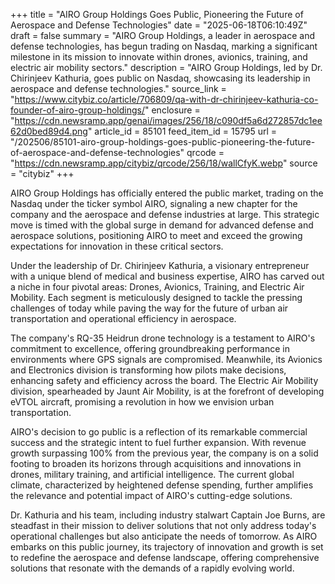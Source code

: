 +++
title = "AIRO Group Holdings Goes Public, Pioneering the Future of Aerospace and Defense Technologies"
date = "2025-06-18T06:10:49Z"
draft = false
summary = "AIRO Group Holdings, a leader in aerospace and defense technologies, has begun trading on Nasdaq, marking a significant milestone in its mission to innovate within drones, avionics, training, and electric air mobility sectors."
description = "AIRO Group Holdings, led by Dr. Chirinjeev Kathuria, goes public on Nasdaq, showcasing its leadership in aerospace and defense technologies."
source_link = "https://www.citybiz.co/article/706809/qa-with-dr-chirinjeev-kathuria-co-founder-of-airo-group-holdings/"
enclosure = "https://cdn.newsramp.app/genai/images/256/18/c090df5a6d272857dc1ee62d0bed89d4.png"
article_id = 85101
feed_item_id = 15795
url = "/202506/85101-airo-group-holdings-goes-public-pioneering-the-future-of-aerospace-and-defense-technologies"
qrcode = "https://cdn.newsramp.app/citybiz/qrcode/256/18/wallCfyK.webp"
source = "citybiz"
+++

<p>AIRO Group Holdings has officially entered the public market, trading on the Nasdaq under the ticker symbol AIRO, signaling a new chapter for the company and the aerospace and defense industries at large. This strategic move is timed with the global surge in demand for advanced defense and aerospace solutions, positioning AIRO to meet and exceed the growing expectations for innovation in these critical sectors.</p><p>Under the leadership of Dr. Chirinjeev Kathuria, a visionary entrepreneur with a unique blend of medical and business expertise, AIRO has carved out a niche in four pivotal areas: Drones, Avionics, Training, and Electric Air Mobility. Each segment is meticulously designed to tackle the pressing challenges of today while paving the way for the future of urban air transportation and operational efficiency in aerospace.</p><p>The company's RQ-35 Heidrun drone technology is a testament to AIRO's commitment to excellence, offering groundbreaking performance in environments where GPS signals are compromised. Meanwhile, its Avionics and Electronics division is transforming how pilots make decisions, enhancing safety and efficiency across the board. The Electric Air Mobility division, spearheaded by Jaunt Air Mobility, is at the forefront of developing eVTOL aircraft, promising a revolution in how we envision urban transportation.</p><p>AIRO's decision to go public is a reflection of its remarkable commercial success and the strategic intent to fuel further expansion. With revenue growth surpassing 100% from the previous year, the company is on a solid footing to broaden its horizons through acquisitions and innovations in drones, military training, and artificial intelligence. The current global climate, characterized by heightened defense spending, further amplifies the relevance and potential impact of AIRO's cutting-edge solutions.</p><p>Dr. Kathuria and his team, including industry stalwart Captain Joe Burns, are steadfast in their mission to deliver solutions that not only address today's operational challenges but also anticipate the needs of tomorrow. As AIRO embarks on this public journey, its trajectory of innovation and growth is set to redefine the aerospace and defense landscape, offering comprehensive solutions that resonate with the demands of a rapidly evolving world.</p>